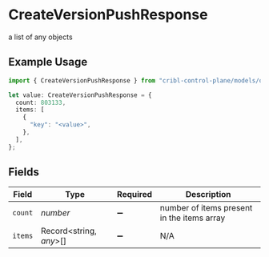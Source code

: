 # CreateVersionPushResponse

a list of any objects

## Example Usage

```typescript
import { CreateVersionPushResponse } from "cribl-control-plane/models/operations";

let value: CreateVersionPushResponse = {
  count: 803133,
  items: [
    {
      "key": "<value>",
    },
  ],
};
```

## Fields

| Field                                      | Type                                       | Required                                   | Description                                |
| ------------------------------------------ | ------------------------------------------ | ------------------------------------------ | ------------------------------------------ |
| `count`                                    | *number*                                   | :heavy_minus_sign:                         | number of items present in the items array |
| `items`                                    | Record<string, *any*>[]                    | :heavy_minus_sign:                         | N/A                                        |
